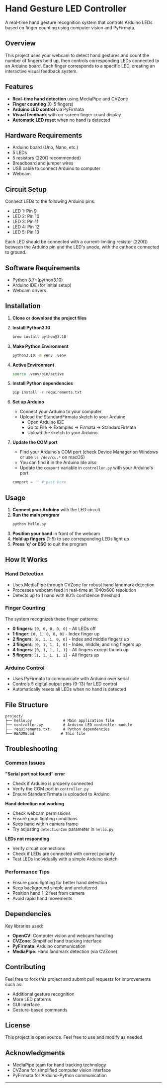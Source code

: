 # Hand Gesture LED Controller

A real-time hand gesture recognition system that controls Arduino LEDs based on finger counting using computer vision and PyFirmata.

## Overview

This project uses your webcam to detect hand gestures and count the number of fingers held up, then controls corresponding LEDs connected to an Arduino board. Each finger corresponds to a specific LED, creating an interactive visual feedback system.

## Features

- **Real-time hand detection** using MediaPipe and CVZone
- **Finger counting** (0-5 fingers)
- **Arduino LED control** via PyFirmata
- **Visual feedback** with on-screen finger count display
- **Automatic LED reset** when no hand is detected

## Hardware Requirements

- Arduino board (Uno, Nano, etc.)
- 5 LEDs
- 5 resistors (220Ω recommended)
- Breadboard and jumper wires
- USB cable to connect Arduino to computer
- Webcam

## Circuit Setup

Connect LEDs to the following Arduino pins:
- LED 1: Pin 9
- LED 2: Pin 10
- LED 3: Pin 11
- LED 4: Pin 12
- LED 5: Pin 13

Each LED should be connected with a current-limiting resistor (220Ω) between the Arduino pin and the LED's anode, with the cathode connected to ground.

## Software Requirements

- Python 3.7+(python3.10)
- Arduino IDE (for initial setup)
- Webcam drivers

## Installation

1. **Clone or download the project files**

2. **Install Python3.10**
    ```bash
    brew install python@3.10
    ```

3. **Make Python Environment**
    ```bash
    python3.10 -m venv .venv
    ```
4. **Active Environment**
    ```bash
    source .venv/bin/active
    ```

5. **Install Python dependencies**
   ```bash
   pip install -r requirements.txt
   ```

6. **Set up Arduino**
   - Connect your Arduino to your computer
   - Upload the StandardFirmata sketch to your Arduino:
     - Open Arduino IDE
     - Go to File → Examples → Firmata → StandardFirmata
     - Upload the sketch to your Arduino

7. **Update the COM port**
   - Find your Arduino's COM port (check Device Manager on Windows or use `ls /dev/cu.*` on macOS)
   - You can find it in the Arduino Ide also
   - Update the `comport` variable in `controller.py` with your Arduino's port
    ```py
    comport = '' # past here
    ```

## Usage

1. **Connect your Arduino** with the LED circuit
2. **Run the main program**
   ```bash
   python hello.py
   ```
3. **Position your hand** in front of the webcam
4. **Hold up fingers** (1-5) to see corresponding LEDs light up
5. **Press 'q' or ESC** to quit the program

## How It Works

### Hand Detection
- Uses MediaPipe through CVZone for robust hand landmark detection
- Processes webcam feed in real-time at 1040x600 resolution
- Detects up to 1 hand with 80% confidence threshold

### Finger Counting
The system recognizes these finger patterns:
- **0 fingers**: `[0, 0, 0, 0, 0]` - All LEDs off
- **1 finger**: `[0, 1, 0, 0, 0]` - Index finger up
- **2 fingers**: `[0, 1, 1, 0, 0]` - Index and middle fingers up
- **3 fingers**: `[0, 1, 1, 1, 0]` - Index, middle, and ring fingers up
- **4 fingers**: `[0, 1, 1, 1, 1]` - All fingers except thumb up
- **5 fingers**: `[1, 1, 1, 1, 1]` - All fingers up

### Arduino Control
- Uses PyFirmata to communicate with Arduino over serial
- Controls 5 digital output pins (9-13) for LED control
- Automatically resets all LEDs when no hand is detected

## File Structure

```
project/
├── hello.py              # Main application file
├── controller.py         # Arduino LED controller module
├── requirements.txt      # Python dependencies
└── README.md            # This file
```

## Troubleshooting

### Common Issues

**"Serial port not found" error**
- Check if Arduino is properly connected
- Verify the COM port in `controller.py`
- Ensure StandardFirmata is uploaded to Arduino

**Hand detection not working**
- Check webcam permissions
- Ensure good lighting conditions
- Keep hand within camera frame
- Try adjusting `detectionCon` parameter in `hello.py`

**LEDs not responding**
- Verify circuit connections
- Check if LEDs are connected with correct polarity
- Test LEDs individually with a simple Arduino sketch

### Performance Tips

- Ensure good lighting for better hand detection
- Keep background simple and uncluttered
- Position hand 1-2 feet from camera
- Avoid rapid hand movements

## Dependencies

Key libraries used:
- **OpenCV**: Computer vision and webcam handling
- **CVZone**: Simplified hand tracking interface
- **PyFirmata**: Arduino communication
- **MediaPipe**: Hand landmark detection (via CVZone)

## Contributing

Feel free to fork this project and submit pull requests for improvements such as:
- Additional gesture recognition
- More LED patterns
- GUI interface
- Gesture-based commands

## License

This project is open source. Feel free to use and modify as needed.

## Acknowledgments

- MediaPipe team for hand tracking technology
- CVZone for simplified computer vision interface
- PyFirmata for Arduino-Python communication

---


